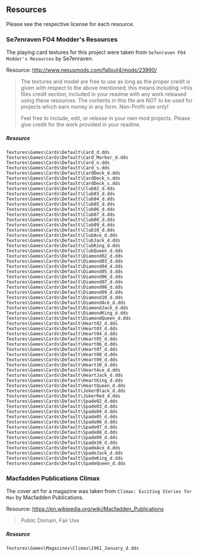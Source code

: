 ## Resources
Please see the respective license for each resource.

### Se7enraven FO4 Modder's Resources
The playing card textures for this project were taken from `Se7enraven FO4 Modder's Resources` by Se7enraven.

Resource: http://www.nexusmods.com/fallout4/mods/23990/
>The textures and model are free to use as long as the proper credit is given with respect to the above mentioned; this means including >this files credit section, included in your readme with any work released using these resources. The contents in this file are NOT to be used for projects which earn money in any form. Non-Profit use only!
>
>Feel free to include, edit, or release in your own mod projects. Please give credit for the work provided in your readme.

##### Resource
```
Textures\Games\Cards\Default\Card_d.dds
Textures\Games\Cards\Default\Card_Marker_d.dds
Textures\Games\Cards\Default\Card_n.dds
Textures\Games\Cards\Default\Card_s.dds
Textures\Games\Cards\Default\CardDeck_d.dds
Textures\Games\Cards\Default\CardDeck_n.dds
Textures\Games\Cards\Default\CardDeck_s.dds
Textures\Games\Cards\Default\Club02_d.dds
Textures\Games\Cards\Default\Club03_d.dds
Textures\Games\Cards\Default\Club04_d.dds
Textures\Games\Cards\Default\Club05_d.dds
Textures\Games\Cards\Default\Club06_d.dds
Textures\Games\Cards\Default\Club07_d.dds
Textures\Games\Cards\Default\Club08_d.dds
Textures\Games\Cards\Default\Club09_d.dds
Textures\Games\Cards\Default\Club10_d.dds
Textures\Games\Cards\Default\ClubAce_d.dds
Textures\Games\Cards\Default\ClubJack_d.dds
Textures\Games\Cards\Default\ClubKing_d.dds
Textures\Games\Cards\Default\ClubQueen_d.dds
Textures\Games\Cards\Default\Diamond02_d.dds
Textures\Games\Cards\Default\Diamond03_d.dds
Textures\Games\Cards\Default\Diamond04_d.dds
Textures\Games\Cards\Default\Diamond05_d.dds
Textures\Games\Cards\Default\Diamond06_d.dds
Textures\Games\Cards\Default\Diamond07_d.dds
Textures\Games\Cards\Default\Diamond08_d.dds
Textures\Games\Cards\Default\Diamond09_d.dds
Textures\Games\Cards\Default\Diamond10_d.dds
Textures\Games\Cards\Default\DiamondAce_d.dds
Textures\Games\Cards\Default\DiamondJack_d.dds
Textures\Games\Cards\Default\DiamondKing_d.dds
Textures\Games\Cards\Default\DiamondQueen_d.dds
Textures\Games\Cards\Default\Heart02_d.dds
Textures\Games\Cards\Default\Heart03_d.dds
Textures\Games\Cards\Default\Heart04_d.dds
Textures\Games\Cards\Default\Heart05_d.dds
Textures\Games\Cards\Default\Heart06_d.dds
Textures\Games\Cards\Default\Heart07_d.dds
Textures\Games\Cards\Default\Heart08_d.dds
Textures\Games\Cards\Default\Heart09_d.dds
Textures\Games\Cards\Default\Heart10_d.dds
Textures\Games\Cards\Default\HeartAce_d.dds
Textures\Games\Cards\Default\HeartJack_d.dds
Textures\Games\Cards\Default\HeartKing_d.dds
Textures\Games\Cards\Default\HeartQueen_d.dds
Textures\Games\Cards\Default\JokerBlack_d.dds
Textures\Games\Cards\Default\JokerRed_d.dds
Textures\Games\Cards\Default\Spade02_d.dds
Textures\Games\Cards\Default\Spade03_d.dds
Textures\Games\Cards\Default\Spade04_d.dds
Textures\Games\Cards\Default\Spade05_d.dds
Textures\Games\Cards\Default\Spade06_d.dds
Textures\Games\Cards\Default\Spade07_d.dds
Textures\Games\Cards\Default\Spade08_d.dds
Textures\Games\Cards\Default\Spade09_d.dds
Textures\Games\Cards\Default\Spade10_d.dds
Textures\Games\Cards\Default\SpadeAce_d.dds
Textures\Games\Cards\Default\SpadeJack_d.dds
Textures\Games\Cards\Default\SpadeKing_d.dds
Textures\Games\Cards\Default\SpadeQueen_d.dds
```


### Macfadden Publications Climax
The cover art for a magazine was taken from `Climax: Exciting Stories for Men` by Macfadden Publications.

Resource: https://en.wikipedia.org/wiki/Macfadden_Publications
> Public Domain, Fair Use

##### Resource
```
Textures\Games\Magazines\Climax\1961_January_d.dds
```
